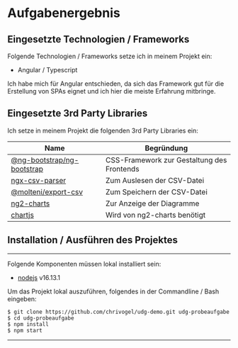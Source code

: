 # Aufgabenergebnis

## Eingesetzte Technologien / Frameworks

Folgende Technologien / Frameworks setze ich in meinem Projekt ein:

- Angular / Typescript

Ich habe mich für Angular entschieden, da sich das Framework gut für die Erstellung von SPAs eignet und ich hier die meiste Erfahrung mitbringe.

## Eingesetzte 3rd Party Libraries

Ich setze in meinem Projekt die folgenden 3rd Party Libraries ein:

Name | Begründung
--- | ---
[@ng-bootstrap/ng-bootstrap](https://www.npmjs.com/package/@ng-bootstrap/ng-bootstrap) | CSS-Framework zur Gestaltung des Frontends
[ngx-csv-parser](https://www.npmjs.com/package/ngx-csv-parser) | Zum Auslesen der CSV-Datei
[@molteni/export-csv](https://www.npmjs.com/package/@molteni/export-csv) | Zum Speichern der CSV-Datei
[ng2-charts](https://www.npmjs.com/package/ng2-charts) | Zur Anzeige der Diagramme
[chartjs](https://www.chartjs.org/) | Wird von ng2-charts benötigt

## Installation / Ausführen des Projektes
---

Folgende Komponenten müssen lokal installiert sein:

- [nodejs](https://nodejs.org/en/) v16.13.1

Um das Projekt lokal auszuführen, folgendes in der Commandline / Bash eingeben:

```console
$ git clone https://github.com/chrivogel/udg-demo.git udg-probeaufgabe
$ cd udg-probeaufgabe
$ npm install
$ npm start
```
---
